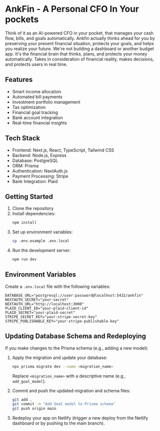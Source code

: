 # AnkFin - A Personal CFO In Your pockets

Think of it as an AI-powered CFO in your pocket, that manages your cash flow, bills, and goals automatically. Ankfin actually thinks ahead for you by preserving your present financial situation, protects your goals, and helps you realize your future. We're not building a dashboard or another budget app. It's the financial brain that thinks, plans, and protects your money automatically. Takes in consideration of financial reality, makes decisions, and protects users in real time.

## Features

- Smart income allocation
- Automated bill payments
- Investment portfolio management
- Tax optimization
- Financial goal tracking
- Bank account integration
- Real-time financial insights

## Tech Stack

- Frontend: Next.js, React, TypeScript, Tailwind CSS
- Backend: Node.js, Express
- Database: PostgreSQL
- ORM: Prisma
- Authentication: NextAuth.js
- Payment Processing: Stripe
- Bank Integration: Plaid

## Getting Started

1. Clone the repository
2. Install dependencies:
   ```bash
   npm install
   ```
3. Set up environment variables:
   ```bash
   cp .env.example .env.local
   ```
4. Run the development server:
   ```bash
   npm run dev
   ```

## Environment Variables

Create a `.env.local` file with the following variables:

```
DATABASE_URL="postgresql://user:password@localhost:5432/ankfin"
NEXTAUTH_SECRET="your-secret"
NEXTAUTH_URL="http://localhost:3000"
PLAID_CLIENT_ID="your-plaid-client-id"
PLAID_SECRET="your-plaid-secret"
STRIPE_SECRET_KEY="your-stripe-secret-key"
STRIPE_PUBLISHABLE_KEY="your-stripe-publishable-key"
```

## Updating Database Schema and Redeploying

If you make changes to the Prisma schema (e.g., adding a new model):

1. Apply the migration and update your database:
   ```bash
   npx prisma migrate dev --name <migration_name>
   ```
   Replace `<migration_name>` with a descriptive name (e.g., `add_goal_model`).

2. Commit and push the updated migration and schema files:
   ```bash
   git add .
   git commit -m "Add Goal model to Prisma schema"
   git push origin main
   ```

3. Redeploy your app on Netlify (trigger a new deploy from the Netlify dashboard or by pushing to the main branch).